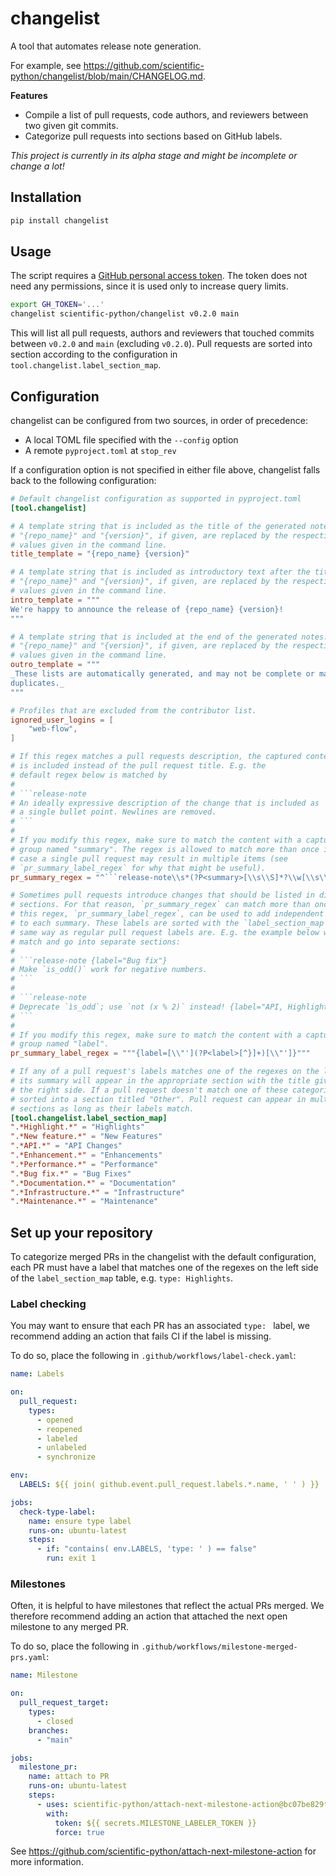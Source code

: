 # changelist

A tool that automates release note generation.

For example, see
https://github.com/scientific-python/changelist/blob/main/CHANGELOG.md.

**Features**

- Compile a list of pull requests, code authors, and reviewers between
  two given git commits.
- Categorize pull requests into sections based on GitHub labels.

_This project is currently in its alpha stage and might be incomplete or change a lot!_

## Installation

```sh
pip install changelist
```

## Usage

The script requires a [GitHub personal access
token](https://docs.github.com/en/authentication/keeping-your-account-and-data-secure/managing-your-personal-access-tokens).
The token does not need any permissions, since it is used only to
increase query limits.

```sh
export GH_TOKEN='...'
changelist scientific-python/changelist v0.2.0 main
```

This will list all pull requests, authors and reviewers that touched commits
between `v0.2.0` and `main` (excluding `v0.2.0`).
Pull requests are sorted into section according to the configuration in
`tool.changelist.label_section_map`.

## Configuration

changelist can be configured from two sources, in order of precedence:

- A local TOML file specified with the `--config` option
- A remote `pyproject.toml` at `stop_rev`

If a configuration option is not specified in either file above, changelist
falls back to the following configuration:

<!--- Changes to the following block are overridden by a pre-commit hook! --->
<!--- begin default_config.toml --->

````toml
# Default changelist configuration as supported in pyproject.toml
[tool.changelist]

# A template string that is included as the title of the generated notes.
# "{repo_name}" and "{version}", if given, are replaced by the respective
# values given in the command line.
title_template = "{repo_name} {version}"

# A template string that is included as introductory text after the title.
# "{repo_name}" and "{version}", if given, are replaced by the respective
# values given in the command line.
intro_template = """
We're happy to announce the release of {repo_name} {version}!
"""

# A template string that is included at the end of the generated notes.
# "{repo_name}" and "{version}", if given, are replaced by the respective
# values given in the command line.
outro_template = """
_These lists are automatically generated, and may not be complete or may contain
duplicates._
"""

# Profiles that are excluded from the contributor list.
ignored_user_logins = [
    "web-flow",
]

# If this regex matches a pull requests description, the captured content
# is included instead of the pull request title. E.g. the
# default regex below is matched by
#
# ```release-note
# An ideally expressive description of the change that is included as
# a single bullet point. Newlines are removed.
# ```
#
# If you modify this regex, make sure to match the content with a capture
# group named "summary". The regex is allowed to match more than once in which
# case a single pull request may result in multiple items (see
# `pr_summary_label_regex` for why that might be useful).
pr_summary_regex = "^```release-note\\s*(?P<summary>[\\s\\S]*?\\w[\\s\\S]*?)\\s*^```"

# Sometimes pull requests introduce changes that should be listed in different
# sections. For that reason, `pr_summary_regex` can match more than once and
# this regex, `pr_summary_label_regex`, can be used to add independent labels
# to each summary. These labels are sorted with the `label_section_map` the
# same way as regular pull request labels are. E.g. the example below will both
# match and go into separate sections:
#
# ```release-note {label="Bug fix"}
# Make `is_odd()` work for negative numbers.
# ```
#
# ```release-note
# Deprecate `ìs_odd`; use `not (x % 2)` instead! {label="API, Highlight"}
# ```
#
# If you modify this regex, make sure to match the content with a capture
# group named "label".
pr_summary_label_regex = """{label=[\\"'](?P<label>[^}]+)[\\"']}"""

# If any of a pull request's labels matches one of the regexes on the left side
# its summary will appear in the appropriate section with the title given on
# the right side. If a pull request doesn't match one of these categories it is
# sorted into a section titled "Other". Pull request can appear in multiple
# sections as long as their labels match.
[tool.changelist.label_section_map]
".*Highlight.*" = "Highlights"
".*New feature.*" = "New Features"
".*API.*" = "API Changes"
".*Enhancement.*" = "Enhancements"
".*Performance.*" = "Performance"
".*Bug fix.*" = "Bug Fixes"
".*Documentation.*" = "Documentation"
".*Infrastructure.*" = "Infrastructure"
".*Maintenance.*" = "Maintenance"
````

<!--- end default_config.toml --->

## Set up your repository

To categorize merged PRs in the changelist with the default configuration, each
PR must have a label that matches one of the regexes on the left side of the
`label_section_map` table, e.g. `type: Highlights`.

### Label checking

You may want to ensure that each PR has an associated `type: ` label,
we recommend adding an action that fails CI if the label is missing.

To do so, place the following in `.github/workflows/label-check.yaml`:

<!--- Changes to the following block are overridden by a pre-commit hook! --->
<!--- begin label-check.yaml --->

```yaml
name: Labels

on:
  pull_request:
    types:
      - opened
      - reopened
      - labeled
      - unlabeled
      - synchronize

env:
  LABELS: ${{ join( github.event.pull_request.labels.*.name, ' ' ) }}

jobs:
  check-type-label:
    name: ensure type label
    runs-on: ubuntu-latest
    steps:
      - if: "contains( env.LABELS, 'type: ' ) == false"
        run: exit 1
```

<!--- end label-check.yaml --->

### Milestones

Often, it is helpful to have milestones that reflect the actual PRs
merged. We therefore recommend adding an action that attached the
next open milestone to any merged PR.

To do so, place the following in `.github/workflows/milestone-merged-prs.yaml`:

<!--- Changes to the following block are overridden by a pre-commit hook! --->
<!--- begin milestone-merged-prs.yaml --->

```yaml
name: Milestone

on:
  pull_request_target:
    types:
      - closed
    branches:
      - "main"

jobs:
  milestone_pr:
    name: attach to PR
    runs-on: ubuntu-latest
    steps:
      - uses: scientific-python/attach-next-milestone-action@bc07be829f693829263e57d5e8489f4e57d3d420
        with:
          token: ${{ secrets.MILESTONE_LABELER_TOKEN }}
          force: true
```

<!--- end milestone-merged-prs.yaml --->

See https://github.com/scientific-python/attach-next-milestone-action for more information.
